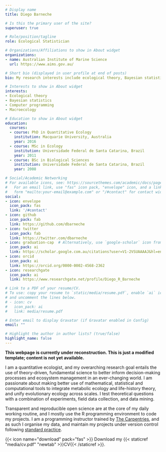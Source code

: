 ```yaml
---
# Display name
title: Diego Barneche

# Is this the primary user of the site?
superuser: true

# Role/position/tagline
role: Ecological Statistician

# Organizations/Affiliations to show in About widget
organizations:
- name: Australian Institute of Marine Science
  url: https://www.aims.gov.au/

# Short bio (displayed in user profile at end of posts)
bio: My research interests include ecological theory, Bayesian statistics, conservation and macroecology.

# Interests to show in About widget
interests:
- Ecological theory
- Bayesian statistics
- Computer programming
- Macroecology

# Education to show in About widget
education:
  courses:
  - course: PhD in Quantitative Ecology
    institution: Macquarie University, Australia
    year: 2016
  - course: MSc in Ecology
    institution: Universidade Federal de Santa Catarina, Brazil
    year: 2011
  - course: BSc in Biological Sciences
    institution: Universidade Federal de Santa Catarina, Brazil
    year: 2008

# Social/Academic Networking
# For available icons, see: https://sourcethemes.com/academic/docs/page-builder/#icons
#   For an email link, use "fas" icon pack, "envelope" icon, and a link in the
#   form "mailto:your-email@example.com" or "/#contact" for contact widget.
social:
- icon: envelope
  icon_pack: fas
  link: '/#contact'
- icon: github
  icon_pack: fab
  link: https://github.com/dbarneche
- icon: twitter
  icon_pack: fab
  link: https://twitter.com/dbarneche
- icon: graduation-cap  # Alternatively, use `google-scholar` icon from `ai` icon pack
  icon_pack: ai
  link: https://scholar.google.com.au/citations?user=V1-2VSUAAAAJ&hl=en
- icon: orcid
  icon_pack: ai
  link: https://orcid.org/0000-0002-4568-2362
- icon: researchgate
  icon_pack: ai
  link: https://www.researchgate.net/profile/Diego_R_Barneche

# Link to a PDF of your resume/CV.
# To use: copy your resume to `static/media/resume.pdf`, enable `ai` icons in `params.toml`, 
# and uncomment the lines below.
# - icon: cv
#   icon_pack: ai
#   link: media/resume.pdf

# Enter email to display Gravatar (if Gravatar enabled in Config)
email: ""

# Highlight the author in author lists? (true/false)
highlight_name: false
---
```


**This webpage is currently under reconstruction. This is just a modified template; content is not yet available.**

I am a quantitative ecologist, and my overarching research goal entails the use of theory-driven, fundamental science to better inform decision-making processes and ecosystem management in an ever-changing world. I am passionate about making better use of mathematical, statistical and computational tools to integrate metabolic ecology and life-history theory, and unify evolutionary ecology across scales. I test theoretical questions with a combination of experiments, field data collection, and data mining.

Transparent and reproducible open science are at the core of my daily working routine, and I mostly use the R programming environment to code my projects. I am a programming instructor trained by [The Carpentries](https://carpentries.org/instructors/), and as such I organise my data, and maintain my projects under version control following [standard practice](https://software-carpentry.org/lessons/).

{{< icon name="download" pack="fas" >}} Download my {{< staticref "media/cv.pdf" "newtab" >}}CV{{< /staticref >}}.
